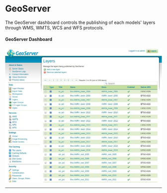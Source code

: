 # GeoServer

The GeoServer dashboard controls the publishing of each models' layers through WMS, WMTS, WCS and WFS protocols.

#### GeoServer Dashboard
[![GeoServer Dashboard](images/geoserver.jpeg)](https://geoserver.prescribedburnatlas.science)

---

